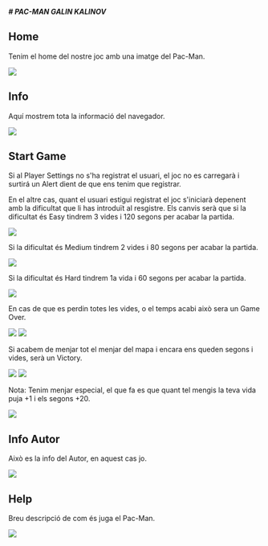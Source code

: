 _**# PAC-MAN GALIN KALINOV**_

## Home
Tenim el home del nostre joc amb una imatge del Pac-Man.

![](https://user-images.githubusercontent.com/71660913/110130891-d592d380-7dc9-11eb-96e6-56f7ca54b2fc.png)

## Info

Aquí mostrem tota la informació del navegador.

![](https://user-images.githubusercontent.com/71660913/110130966-ee02ee00-7dc9-11eb-8bb2-2332c435471a.png)


## Start Game

Si al Player Settings no s'ha registrat el usuari, el joc no es carregarà i surtirá un Alert dient de que ens tenim que registrar.

En el altre cas, quant el usuari estigui registrat el joc s'iniciarà depenent amb la dificultat que li has introduït al resgistre. Els canvis serà que si la dificultat és Easy tindrem 3 vides i 120 segons per acabar la partida. 

![](https://user-images.githubusercontent.com/71660913/110131074-0d9a1680-7dca-11eb-865e-466a87136295.png)

Si la dificultat és Medium tindrem 2 vides i 80 segons per acabar la partida.

![](https://user-images.githubusercontent.com/71660913/110131153-26a2c780-7dca-11eb-8303-56117d95ec71.png)

Si la dificultat és Hard tindrem 1a vida i 60 segons per acabar la partida.

![](https://user-images.githubusercontent.com/71660913/110131286-489c4a00-7dca-11eb-8ad1-ab76ae43b89a.png)

En cas de que es perdin totes les vides, o el temps acabi això sera un Game Over.

![](https://user-images.githubusercontent.com/71660913/110131348-581b9300-7dca-11eb-871d-f3508726cdf5.png)
![](https://user-images.githubusercontent.com/71660913/110131405-636ebe80-7dca-11eb-8191-e96472877e32.png)

Si acabem de menjar tot el menjar del mapa i encara ens queden segons i vides, serà un Victory.

![](https://user-images.githubusercontent.com/71660913/110131645-a892f080-7dca-11eb-8929-bf0a83a710c8.png)
![](https://user-images.githubusercontent.com/71660913/110131684-b47eb280-7dca-11eb-91da-325e14ebe41f.png)

Nota: Tenim menjar especial, el que fa es que quant tel mengis la teva vida puja +1 i els segons +20.

![](https://user-images.githubusercontent.com/71660913/110131455-71bcda80-7dca-11eb-85d7-996cee526dd1.png)

## Info Autor

Això es la info del Autor, en aquest cas jo. 

![](https://user-images.githubusercontent.com/71660913/110131728-c2ccce80-7dca-11eb-8ff3-7ffb978f31a7.png)

## Help 

Breu descripció de com és juga el Pac-Man.

![](https://user-images.githubusercontent.com/71660913/110131796-d37d4480-7dca-11eb-9260-1d7b860cc2b2.png)
